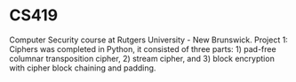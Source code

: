 # CS419

Computer Security course at Rutgers University - New Brunswick. Project 1: Ciphers was completed in Python, it consisted of three parts: 1) pad-free columnar transposition cipher, 2) stream cipher, and 3) block encryption with cipher block chaining and padding. 
